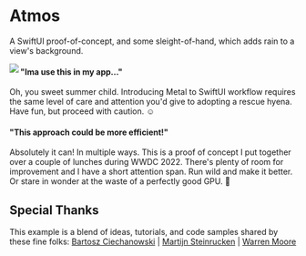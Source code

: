 # Atmos
A SwiftUI proof-of-concept, and some sleight-of-hand, which adds rain to a view's background.

<img align="left" src="https://user-images.githubusercontent.com/641197/174412574-d7eb2fe1-47c2-461c-a68b-00a8960e015e.png">


#### "Ima use this in my app..."
Oh, you sweet summer child. Introducing Metal to SwiftUI workflow requires the same level of care and attention you'd give to adopting a rescue hyena. Have fun, but proceed with caution. ☺️

#### "This approach could be more efficient!"
Absolutely it can! In multiple ways. This is a proof of concept I put together over a couple of lunches during WWDC 2022. There's plenty of room for improvement and I have a short attention span. Run wild and make it better. Or stare in wonder at the waste of a perfectly good GPU. 🫠

## Special Thanks
This example is a blend of ideas, tutorials, and code samples shared by these fine folks: 
     [Bartosz Ciechanowski](https://ciechanow.ski) 
  |  [Martijn Steinrucken](https://www.youtube.com/TheArtOfCodeIsCool)
  |  [Warren Moore](https://metalbyexample.com)
